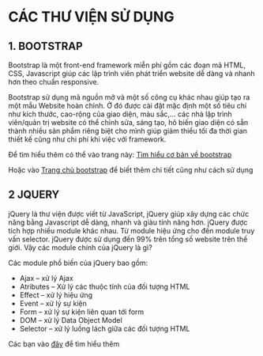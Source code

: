 # CÁC THƯ VIỆN SỬ DỤNG

## 1. BOOTSTRAP

Bootstrap là một front-end framework miễn phí gồm các đoạn mã HTML, CSS, Javascript giúp các lập trình viên phát triển website dễ dàng và nhanh hơn theo chuẩn responsive.

Bootstrap sử dụng mã nguồn mở và một số công cụ khác nhau giúp tạo ra một mẫu Website hoàn chỉnh. Ở đó được cài đặt mặc định một số tiêu chí như kích thước, cao-rộng của giao diện, màu sắc,… các nhà lập trình viên/quản trị website có thể chỉnh sửa, sáng tạo, hô biến giao diện có sẵn thành nhiều sản phẩm riêng biệt cho mình giúp giảm thiểu tối đa thời gian thiết kế cũng như chi phí khi việc với framework.

Để tìm hiểu thêm có thể vào trang này: [Tìm hiểu cơ bản về bootstrap](https://www.hostinger.vn/huong-dan/bootstrap-la-gi)

Hoặc vào [Trang chủ bootstrap](https://getbootstrap.com/) để biết thêm chi tiết cũng như cách sử dụng

## 2 JQUERY

jQuery là thư viện được viết từ JavaScript, jQuery giúp xây dựng các chức năng bằng Javascript dễ dàng, nhanh và giàu tính năng hơn.
jQuery được tích hợp nhiều module khác nhau. Từ module hiệu ứng cho đến module truy vấn selector. jQuery được sử dụng đến 99% trên tổng số website trên thế giới. Vậy các module chính của jQuery là gì?

Các module phổ biến của jQuery bao gồm:

- Ajax – xử lý Ajax
- Atributes – Xử lý các thuộc tính của đối tượng HTML
- Effect – xử lý hiệu ứng
- Event – xử lý sự kiện
- Form – xử lý sự kiện liên quan tới form
- DOM – xử lý Data Object Model
- Selector – xử lý luồng lách giữa các đối tượng HTML

Các bạn vào [đây](https://topdev.vn/blog/jquery-la-gi/) để tìm hiểu thêm
